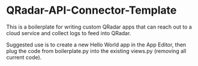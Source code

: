 # QRadar-API-Connector-Template

This is a boilerplate for writing custom QRadar apps that can reach out to a cloud service and collect logs to feed into QRadar.

Suggested use is to create a new Hello World app in the App Editor, then plug the code from boilerplate.py into the existing views.py (removing all current code).
